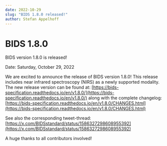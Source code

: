 ```yaml
---
date: 2022-10-29
slug: "BIDS 1.8.0 released!"
author: Stefan Appelhoff
---
```


# BIDS 1.8.0

BIDS version 1.8.0 is released!

Date: Saturday, October 29, 2022

<!--more-->

We are excited to announce the release of BIDS version 1.8.0!
This release includes near infrared spectroscopy (NIRS) as a newly supported modality.
The new release version can be found at:
[https://bids-specification.readthedocs.io/en/v1.8.0/](https://bids-specification.readthedocs.io/en/v1.8.0/)
along with the complete changelog:
[https://bids-specification.readthedocs.io/en/v1.8.0/CHANGES.html](https://bids-specification.readthedocs.io/en/v1.8.0/CHANGES.html)

See also the corresponding tweet-thread:
[https://x.com/BIDSstandard/status/1586327298608955392](https://x.com/BIDSstandard/status/1586327298608955392)

A huge thanks to all contributors involved!
